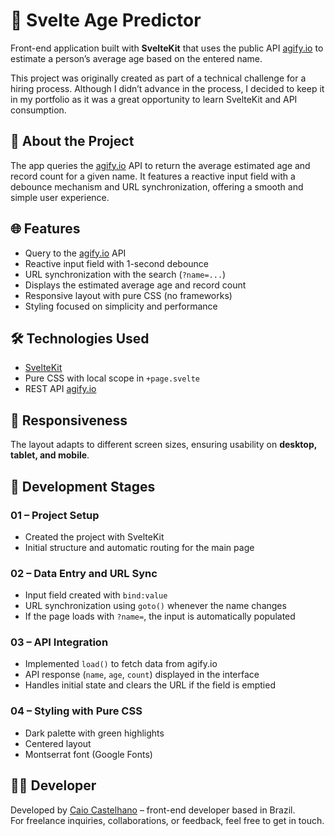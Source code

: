 # 🔮 Svelte Age Predictor

Front-end application built with **SvelteKit** that uses the public API [agify.io](https://agify.io) to estimate a person’s average age based on the entered name.

This project was originally created as part of a technical challenge for a hiring process. Although I didn’t advance in the process, I decided to keep it in my portfolio as it was a great opportunity to learn SvelteKit and API consumption.

## 🧠 About the Project

The app queries the [agify.io](https://agify.io) API to return the average estimated age and record count for a given name. It features a reactive input field with a debounce mechanism and URL synchronization, offering a smooth and simple user experience.

## 🌐 Features

- Query to the [agify.io](https://agify.io) API  
- Reactive input field with 1-second debounce  
- URL synchronization with the search (`?name=...`)  
- Displays the estimated average age and record count  
- Responsive layout with pure CSS (no frameworks)  
- Styling focused on simplicity and performance

## 🛠️ Technologies Used

- [SvelteKit](https://kit.svelte.dev/)  
- Pure CSS with local scope in `+page.svelte`  
- REST API [agify.io](https://agify.io)  

## 📱 Responsiveness

The layout adapts to different screen sizes, ensuring usability on **desktop, tablet, and mobile**.

## 📅 Development Stages

### 01 – Project Setup
- Created the project with SvelteKit  
- Initial structure and automatic routing for the main page

### 02 – Data Entry and URL Sync
- Input field created with `bind:value`  
- URL synchronization using `goto()` whenever the name changes  
- If the page loads with `?name=`, the input is automatically populated

### 03 – API Integration
- Implemented `load()` to fetch data from agify.io  
- API response (`name`, `age`, `count`) displayed in the interface  
- Handles initial state and clears the URL if the field is emptied

### 04 – Styling with Pure CSS
- Dark palette with green highlights  
- Centered layout  
- Montserrat font (Google Fonts)

## 👨‍💻 Developer

Developed by [Caio Castelhano](https://www.caiocastelhano.com.br/) – front-end developer based in Brazil.  
For freelance inquiries, collaborations, or feedback, feel free to get in touch.
